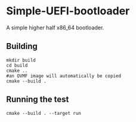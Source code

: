 # Simple-UEFI-bootloader
A simple higher half x86_64 bootloader.
## Building
```
mkdir build
cd build
cmake ..
#an OVMF image will automatically be copied
cmake --build .
```
## Running the test
```
cmake --build . --target run
```

